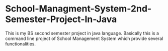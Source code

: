 # School-Managment-System-2nd-Semester-Project-In-Java
This is my BS second semester project in java language. Basically this is a command line project of School Management System which provide several functionalities.
